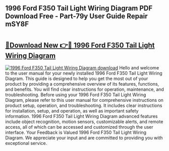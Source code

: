 ## 1996 Ford F350 Tail Light Wiring Diagram PDF Download Free - Part-79y User Guide Repair mSY8F

# <h2><a href="http://dft1bcr.blite.top/?on=1996+Ford+F350+Tail+Light+Wiring+Diagram">🔗Download New 👉🔴 1996 Ford F350 Tail Light Wiring Diagram</a></h2>

[![1996 Ford F350 Tail Light Wiring Diagram download](https://i.imgur.com/lujVjoI.png)](http://dft1bcr.blite.top/?on=1996+Ford+F350+Tail+Light+Wiring+Diagram)
Hello and welcome to the user manual for your newly installed 1996 Ford F350 Tail Light Wiring Diagram. This guide is designed to help you get the most out of your product by providing a comprehensive overview of its features, functions, and benefits. You will find clear instructions for operation, maintenance, and troubleshooting. Before using your 1996 Ford F350 Tail Light Wiring Diagram, please refer to this user manual for comprehensive instructions on product setup, operation, and troubleshooting. It includes clear instructions for installation, setup, and operation, as well as important safety information. 1996 Ford F350 Tail Light Wiring Diagram advanced features include object recognition, motion sensors, customizable alerts, and remote access, all of which can be accessed and customized through the user interface. Your Feedback is Valued 1996 Ford F350 Tail Light Wiring Diagram. We appreciate your input and are committed to providing you with exceptional service.
